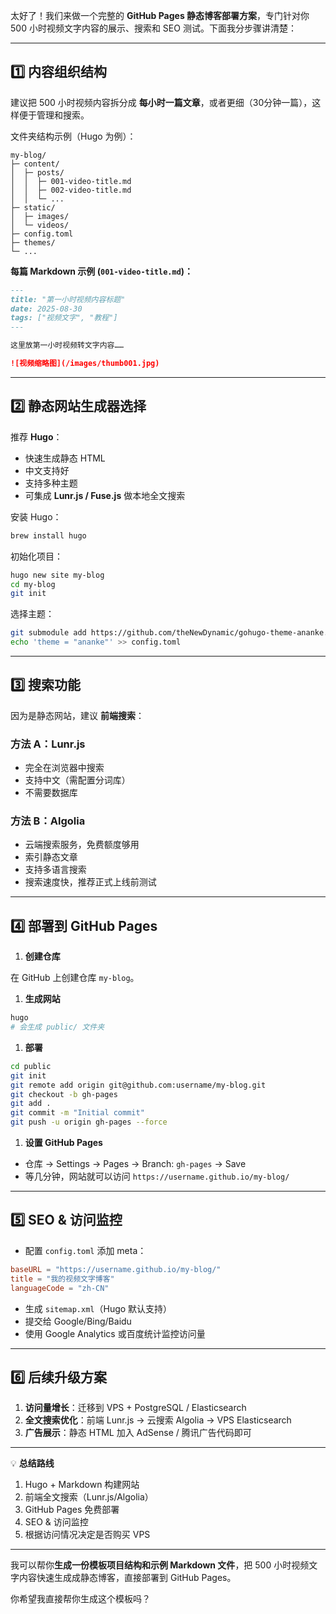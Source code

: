 太好了！我们来做一个完整的 **GitHub Pages 静态博客部署方案**，专门针对你 500 小时视频文字内容的展示、搜索和 SEO 测试。下面我分步骤讲清楚：

------

## **1️⃣ 内容组织结构**

建议把 500 小时视频内容拆分成 **每小时一篇文章**，或者更细（30分钟一篇），这样便于管理和搜索。

文件夹结构示例（Hugo 为例）：

```
my-blog/
├─ content/
│  ├─ posts/
│  │  ├─ 001-video-title.md
│  │  ├─ 002-video-title.md
│  │  └─ ...
├─ static/
│  ├─ images/
│  └─ videos/
├─ config.toml
├─ themes/
└─ ...
```

**每篇 Markdown 示例 (`001-video-title.md`)：**

```markdown
---
title: "第一小时视频内容标题"
date: 2025-08-30
tags: ["视频文字", "教程"]
---

这里放第一小时视频转文字内容……

![视频缩略图](/images/thumb001.jpg)
```

------

## **2️⃣ 静态网站生成器选择**

推荐 **Hugo**：

- 快速生成静态 HTML
- 中文支持好
- 支持多种主题
- 可集成 **Lunr.js / Fuse.js** 做本地全文搜索

安装 Hugo：

```bash
brew install hugo
```

初始化项目：

```bash
hugo new site my-blog
cd my-blog
git init
```

选择主题：

```bash
git submodule add https://github.com/theNewDynamic/gohugo-theme-ananke.git themes/ananke
echo 'theme = "ananke"' >> config.toml
```

------

## **3️⃣ 搜索功能**

因为是静态网站，建议 **前端搜索**：

### 方法 A：Lunr.js

- 完全在浏览器中搜索
- 支持中文（需配置分词库）
- 不需要数据库

### 方法 B：Algolia

- 云端搜索服务，免费额度够用
- 索引静态文章
- 支持多语言搜索
- 搜索速度快，推荐正式上线前测试

------

## **4️⃣ 部署到 GitHub Pages**

1. **创建仓库**

在 GitHub 上创建仓库 `my-blog`。

1. **生成网站**

```bash
hugo
# 会生成 public/ 文件夹
```

1. **部署**

```bash
cd public
git init
git remote add origin git@github.com:username/my-blog.git
git checkout -b gh-pages
git add .
git commit -m "Initial commit"
git push -u origin gh-pages --force
```

1. **设置 GitHub Pages**

- 仓库 → Settings → Pages → Branch: `gh-pages` → Save
- 等几分钟，网站就可以访问 `https://username.github.io/my-blog/`

------

## **5️⃣ SEO & 访问监控**

- 配置 `config.toml` 添加 meta：

```toml
baseURL = "https://username.github.io/my-blog/"
title = "我的视频文字博客"
languageCode = "zh-CN"
```

- 生成 `sitemap.xml`（Hugo 默认支持）
- 提交给 Google/Bing/Baidu
- 使用 Google Analytics 或百度统计监控访问量

------

## **6️⃣ 后续升级方案**

1. **访问量增长**：迁移到 VPS + PostgreSQL / Elasticsearch
2. **全文搜索优化**：前端 Lunr.js → 云搜索 Algolia → VPS Elasticsearch
3. **广告展示**：静态 HTML 加入 AdSense / 腾讯广告代码即可

------

💡 **总结路线**

1. Hugo + Markdown 构建网站
2. 前端全文搜索（Lunr.js/Algolia）
3. GitHub Pages 免费部署
4. SEO & 访问监控
5. 根据访问情况决定是否购买 VPS

------

我可以帮你**生成一份模板项目结构和示例 Markdown 文件**，把 500 小时视频文字内容快速生成成静态博客，直接部署到 GitHub Pages。

你希望我直接帮你生成这个模板吗？